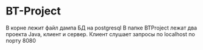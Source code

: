 # BT-Project
В корне лежит файл дампа БД на postgresql
В папке BTProject лежат два проекта Java, клиент и сервер.
Клиент слушает запросы по localhost по порту 8080
